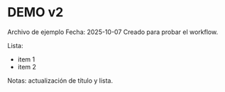 # DEMO v2
Archivo de ejemplo
Fecha: 2025-10-07
Creado para probar el workflow.

Lista:
- item 1
- item 2

Notas: actualización de título y lista.
